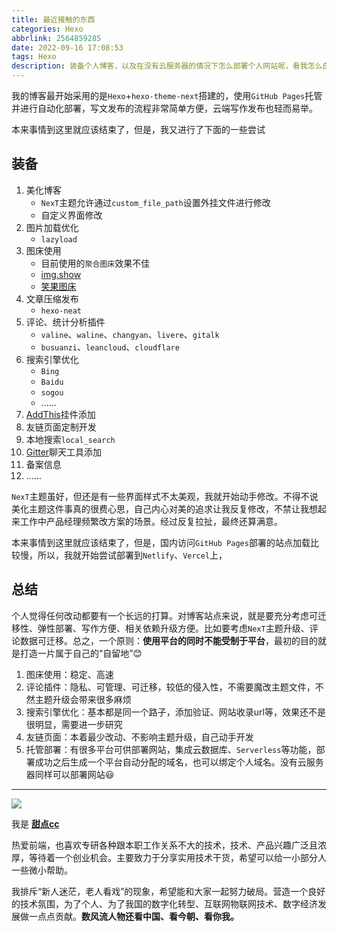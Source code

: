 ```yaml
---
title: 最近接触的东西
categories: Hexo
abbrlink: 2564859285
date: 2022-09-16 17:08:53
tags: Hexo
description: 装备个人博客，以及在没有云服务器的情况下怎么部署个人网站呢，看我怎么白嫖的😄
---
```


我的博客最开始采用的是`Hexo`+`hexo-theme-next`搭建的，使用`GitHub Pages`托管并进行自动化部署，写文发布的流程非常简单方便，云端写作发布也轻而易举。

本来事情到这里就应该结束了，但是，我又进行了下面的一些尝试
## 装备

1. 美化博客
   - `NexT`主题允许通过`custom_file_path`设置外挂文件进行修改
   - 自定义界面修改
2. 图片加载优化
   - `lazyload`
3. 图床使用
   - 目前使用的`聚合图床`效果不佳
   - [img.show](https://img.show/)
   - [笑果图床](https://imagelol.com/)
4. 文章压缩发布
   - `hexo-neat`
5. 评论、统计分析插件
   - `valine`、`waline`、`changyan`、`livere`、`gitalk`
   - `busuanzi`、`leancloud`、`cloudflare`
6. 搜索引擎优化
   - `Bing`
   - `Baidu`
   - `sogou`
   - ......
7. [AddThis](https://www.addthis.com/)挂件添加
8. 友链页面定制开发
9.  本地搜索`local_search`
10. [Gitter](https://gitter.im/)聊天工具添加
11. 备案信息
12. ......


`NexT`主题虽好，但还是有一些界面样式不太美观，我就开始动手修改。不得不说美化主题这件事真的很费心思，自己内心对美的追求让我反复修改，不禁让我想起来工作中产品经理频繁改方案的场景。经过反复拉扯，最终还算满意。

本来事情到这里就应该结束了，但是，国内访问`GitHub Pages`部署的站点加载比较慢，所以，我就开始尝试部署到`Netlify`、`Vercel`上，

## 总结

个人觉得任何改动都要有一个长远的打算。对博客站点来说，就是要充分考虑可迁移性、弹性部署、写作方便、相关依赖升级方便。比如要考虑`NexT`主题升级、评论数据可迁移。总之，一个原则：**使用平台的同时不能受制于平台**，最初的目的就是打造一片属于自己的“自留地”😊

1. 图床使用：稳定、高速
2. 评论插件：隐私、可管理、可迁移，较低的侵入性，不需要魔改主题文件，不然主题升级会带来很多麻烦
3. 搜索引擎优化：基本都是同一个路子，添加验证、网站收录url等，效果还不是很明显，需要进一步研究
4. 友链页面：本着最少改动、不影响主题升级，自己动手开发
5. 托管部署：有很多平台可供部署网站，集成云数据库、`Serverless`等功能，部署成功之后生成一个平台自动分配的域名，也可以绑定个人域名。没有云服务器同样可以部署网站😃

---

![](https://cdn.jsdelivr.net/gh/all-smile/nav@1.0.7/static/images/wind_girl.webp)


我是 [**甜点cc**](https://home.i-xiao.space/)

热爱前端，也喜欢专研各种跟本职工作关系不大的技术，技术、产品兴趣广泛且浓厚，等待着一个创业机会。主要致力于分享实用技术干货，希望可以给一小部分人一些微小帮助。

我排斥“新人迷茫，老人看戏”的现象，希望能和大家一起努力破局。营造一个良好的技术氛围，为了个人、为了我国的数字化转型、互联网物联网技术、数字经济发展做一点点贡献。**数风流人物还看中国、看今朝、看你我。**